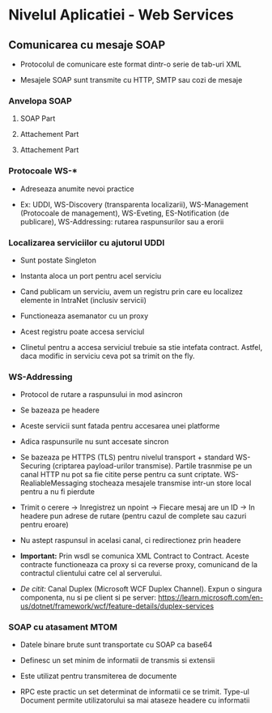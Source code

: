 # Nivelul Aplicatiei - Web Services

## Comunicarea cu mesaje SOAP

- Protocolul de comunicare este format dintr-o serie de tab-uri XML

- Mesajele SOAP sunt transmite cu HTTP, SMTP sau cozi de mesaje

### Anvelopa SOAP

1. SOAP Part

2. Attachement Part

3. Attachement Part

### Protocoale WS-*

- Adreseaza anumite nevoi practice

- Ex: UDDI, WS-Discovery (transparenta localizarii), WS-Management (Protocoale de management), WS-Eveting, ES-Notification (de publicare), WS-Addressing: rutarea raspunsurilor sau a erorii

### Localizarea serviciilor cu ajutorul UDDI

- Sunt postate Singleton

- Instanta aloca un port pentru acel serviciu

- Cand publicam un serviciu, avem un registru prin care eu localizez elemente in IntraNet (inclusiv servicii)

- Functioneaza asemanator cu un proxy

- Acest registru poate accesa serviciul

- Clinetul pentru a accesa serviciul trebuie sa stie intefata contract. Astfel, daca modific in serviciu ceva pot sa trimit on the fly.

### WS-Addressing

- Protocol de rutare a raspunsului in mod asincron

- Se bazeaza pe headere

- Aceste servicii sunt fatada pentru accesarea unei platforme

- Adica raspunsurile nu sunt accesate sincron

- Se bazeaza pe HTTPS (TLS) pentru nivelul transport + standard WS-Securing (criptarea payload-urilor transmise). Partile trasnmise pe un canal HTTP nu pot sa fie citite perse pentru ca sunt criptate. WS-RealiableMessaging stocheaza mesajele transmise intr-un store local pentru a nu fi pierdute

- Trimit o cerere -> Inregistrez un npoint -> Fiecare mesaj are un ID -> In headere pun adrese de rutare (pentru cazul de complete sau cazuri pentru eroare)

- Nu astept raspunsul in acelasi canal, ci redirectionez prin headere

- **Important:** Prin wsdl se comunica XML Contract to Contract. Aceste contracte functioneaza ca proxy si ca reverse proxy, comunicand de la contractul clientului catre cel al serverului.

- *De citit:* Canal Duplex (Microsoft WCF Duplex Channel). Expun o singura componenta, nu si pe client si pe server: <https://learn.microsoft.com/en-us/dotnet/framework/wcf/feature-details/duplex-services>

### SOAP cu atasament MTOM

- Datele binare brute sunt transportate cu SOAP ca base64

- Definesc un set minim de informatii de transmis si extensii

- Este utilizat pentru transmiterea de documente

- RPC este practic un set determinat de informatii ce se trimit. Type-ul Document permite utilizatorului sa mai ataseze headere cu informatii
